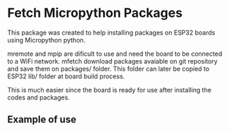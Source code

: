 # Fetch Micropython Packages
This package was created to help installing packages on ESP32 boards using
Micropython python.

mremote and mpip are dificult to use and need the board to be connected to
a WiFi network. mfetch download packages avaiable on git repository and
save them on packages/ folder. This folder can later be copied to ESP32
lib/ folder at board build process.

This is much easier since the board is ready for use after installing the
codes and packages.

## Example of use
